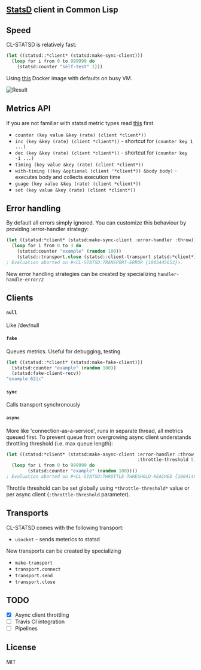## [StatsD](https://github.com/etsy/statsd) client in Common Lisp

## Speed
CL-STATSD is relatively fast:

```lisp
(let ((statsd::*client* (statsd:make-sync-client)))
  (loop for i from 0 to 999999 do
    (statsd:counter "self-test" 1)))
```

Using [this](https://github.com/hopsoft/docker-graphite-statsd) Docker image with defaults
on busy VM.

![Result](http://i.imgur.com/mrBf35w.png)

## Metrics API

If you are not familiar with statsd metric types read [this](https://github.com/etsy/statsd/blob/master/docs/metric_types.md) first

- `counter (key value &key (rate) (client *client*))`
- `inc (key &key (rate) (client *client*))` - shortcut for `(counter key 1 ...)`
- `dec (key &key (rate) (client *client*))` - shortcut for `(counter key -1 ...)`
- `timing (key value &key (rate) (client *client*))`
- `with-timing ((key &optional (client '*client*)) &body body)` - executes body and collects execution time
- `guage (key value &key (rate) (client *client*))`
- `set (key value &key (rate) (client *client*))`

## Error handling
By default all errors simply ignored. You can customize this behaviour 
by providing :error-handler strategy:
```lisp
(let ((statsd:*client* (statsd:make-sync-client :error-handler :throw)))
  (loop for i from 0 to 3 do
    (statsd:counter "example" (random 100))
    (statsd::transport.close (statsd::client-transport statsd:*client*))))
; Evaluation aborted on #<CL-STATSD:TRANSPORT-ERROR {1005445653}>.
```
New error handling strategies can be created by specializing `handler-handle-error/2`

## Clients
#### `null`
Like /dev/null
#### `fake`
Queues metrics. Useful for debugging, testing
```lisp
(let ((statsd::*client* (statsd:make-fake-client)))
  (statsd:counter "example" (random 100))
  (statsd:fake-client-recv))
"example:62|c"
```
#### `sync`
Calls transport synchronously
#### `async` 
More like 'connection-as-a-service', runs in separate thread, all metrics queued first. To prevent queue from overgrowing async client understands throttling threshold (i.e. max queue length):
```lisp
(let ((statsd:*client* (statsd:make-async-client :error-handler :throw
                                                 :throttle-threshold 5)))
  (loop for i from 0 to 999999 do
        (statsd:counter "example" (random 100))))
; Evaluation aborted on #<CL-STATSD:THROTTLE-THRESHOLD-REACHED {100414CEF3}>.
```
Throttle threshold can be set globally using `*throttle-threshold*` value or per async client (`:throttle-threshold` parameter).

## Transports
CL-STATSD comes with the following transport:
- `usocket` - sends meterics to statsd

New transports can be created by specializing
- `make-transport`
- `transport.connect`
- `transport.send`
- `transport.close`


## TODO
- [x] Async client throttling
- [ ] Travis CI integration
- [ ] Pipelines

## License
MIT
